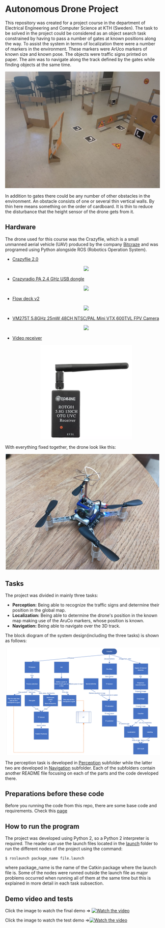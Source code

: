 # Autonomous Drone Project
This repository was created for a project course in the department of Electrical Engineering and Computer Science at KTH (Sweden). The task to be solved in the project could be considered as an object search task constrained by having to pass a number of gates at known positions along the way. To assist the system in terms of localization there were a number of markers in the environment. These markers were ArUco markers of known size and known pose. The objects were traffic signs printed on paper. The aim was to navigate along the track defined by the gates while finding objects at the same time.

<p align="center">
    <img src="media/layout.jpg" alt>
</p>
In addition to gates there could be any number of other obstacles in the environment. An obstacle consists of one or several thin vertical walls. By thin here means something on the order of cardboard. It is thin to reduce the disturbance that the height sensor of the drone gets from it.

## Hardware
The drone used for this course was the Crazyflie, which is a small unmanned aerial vehicle (UAV) produced by the company <a href="https://www.bitcraze.io/">Bitcraze</a> and was programed using Python alongside ROS (Robotics Operation System).  
<ul>
    <li><a href="https://store.bitcraze.io/collections/kits/products/crazyflie-2-0">Crazyflie 2.0</a>
    <p align="center">
        <img width="300"  src="https://cdn.shopify.com/s/files/1/1028/5387/products/Crazyflie2.0-2400px-1_1024x1024.JPG?v=1481037207">
    </p>
    <li><a href="https://store.bitcraze.io/collections/kits/products/crazyradio-pa">Crazyradio PA 2.4 GHz USB dongle</a>
    <p align="center">
        <img width="300"  src="https://cdn.shopify.com/s/files/1/1028/5387/products/Radio-PA-2400px-5_1024x1024.JPG?v=1467966118">
    </p>
    <li><a href="https://store.bitcraze.io/collections/decks/products/flow-deck-v2">Flow deck v2</a>
    <p align="center">
        <img width="300"  src="https://cdn.shopify.com/s/files/1/1028/5387/products/Flow_deck_v2_1200px-1_1024x1024.jpg?v=1539600469">
    </p>
    <li><a href="https://hobbyking.com/en_us/vm275t-5-8ghz-25mw-48ch-ntsc-pal-mini-vtx-600tvl-fpv-camera-micro-fpv-cloverleaf-antenna.html?___store=en_us">VM275T 5.8GHz 25mW 48CH NTSC/PAL Mini VTX 600TVL FPV Camera</a>
    <p align="center">
        <img width="300"  src="https://cdn-global-hk.hobbyking.com/media/catalog/product/cache/1/image/660x415/17f82f742ffe127f42dca9de82fb58b1/1/1/115246u.jpg">
    </p>
    <li><a href="https://www.banggood.com/Eachine-ROTG01-UVC-OTG-5_8G-150CH-Full-Channel-FPV-Receiver-For-Android-Mobile-Phone-Smartphone-p-1147692.html?ID=224&cur_warehouse=CN"> Video receiver</a>
    <p align="center">
    <img width="300"  src="media/camera_receiver.png">
</p>
</ul>   
With everything fixed together, the drone look like this:
<p align="center">
    <img width="500"  src="media/drone.jpg">
</p>


## Tasks
The project was divided in mainly three tasks:
<ul>
  <li><b>Perception:</b> Being able to recognize the traffic signs and determine their position in the global map.</li>
  <li><b>Localization:</b> Being able to determine the drone's position in the known map making use of the AruCo markers, whose position is known.</li>
  <li><b>Navigation:</b> Being able to navigate over the 3D track.</li>
</ul>

The block diogram of the system design(including the three tasks) is shown as follows:
<p align="center">
    <img src="media/block_diagram.png" alt>
</p>

The perception task is developed in [Perception](scripts/perception) subfolder while the latter two are developed in [Navigation](scripts/navigation) subfolder. Each of the subfolders contain another README file focusing on each of the parts and the code developed there.

## Preparations before these code
Before you running the code from this repo, there are some base code and requirements. Check this <a href="https://kth.instructure.com/courses/8291/pages/linux-installation">page</a> 

## How to run the program
The project was developed using Python 2, so a Python 2 interpreter is required. The reader can use the launch files located in the [launch](launch) folder to run the different nodes of the project using the command:

```
$ roslaunch package_name file.launch
```
where package_name is the name of the Catkin package where the launch file is.
Some of the nodes were runned outside the launch file as major problems occurred when running all of them at the same time but this is explained in more detail in each task subsection.

## Demo video and tests
Click the image to watch the final demo => [![Watch the video](https://i.ytimg.com/vi/9gpehy5qDU0/hqdefault.jpg?sqp=-oaymwEZCNACELwBSFXyq4qpAwsIARUAAIhCGAFwAQ==&rs=AOn4CLBAcRYRoR26gdCcJ9KN0x9wt4Qoag)](https://www.youtube.com/watch?v=9gpehy5qDU0&t=1s)

Click the image to watch the test demo =>[![Watch the video](https://i.ytimg.com/vi/QIpgcVNhneI/hqdefault.jpg?sqp=-oaymwEZCNACELwBSFXyq4qpAwsIARUAAIhCGAFwAQ==&rs=AOn4CLDen_Gd_mCl8LBAPF2J21sMj4lsqQ)](https://www.youtube.com/watch?v=QIpgcVNhneI)
